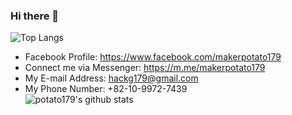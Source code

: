 ### Hi there 👋   
![Top Langs](https://github-readme-stats.vercel.app/api/top-langs/?username=potato179&layout=compact)
  - Facebook Profile: https://www.facebook.com/makerpotato179
  - Connect me via Messenger: https://m.me/makerpotato179
  - My E-mail Address: hackg179@gmail.com
  - My Phone Number: +82-10-9972-7439   
![potato179's github stats](https://github-readme-stats.vercel.app/api?username=potato179&theme=radical&card_width=100%&show_icons=true)
